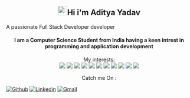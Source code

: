 <h2 align="center"><img src="https://media.giphy.com/media/hvRJCLFzcasrR4ia7z/giphy.gif" width="25px">Hi i'm Aditya Yadav </h2
<h3 align="center"> A passionate Full Stack Developer developer </h3>
<h4 align="center">
 I am a Computer Science Student from India having a keen intrest in programming and application development
</h4>

<p align="center">
My interests: <br>
  <img src="https://img.shields.io/badge/html5%20-%23E34F26.svg?&style=for-the-badge&logo=html5&logoColor=white">
  <img src="https://img.shields.io/badge/css3%20-%231572B6.svg?&style=for-the-badge&logo=css3&logoColor=white">
  <img src="https://img.shields.io/badge/javascript%20-%23323330.svg?&style=for-the-badge&logo=javascript&logoColor=%23F7DF1E">
  <img src="https://img.shields.io/badge/python%20-%2314354C.svg?&style=for-the-badge&logo=python&logoColor=white">
  <img src="https://img.shields.io/badge/node.js%20-%2343853D.svg?&style=for-the-badge&logo=node.js&logoColor=white">
  <img src="https://img.shields.io/badge/express.js%20-%23404d59.svg?&style=for-the-badge">
  <img src="https://img.shields.io/badge/react%20-%2320232a.svg?&style=for-the-badge&logo=react&logoColor=%2361DAFB">
  <img src="https://img.shields.io/badge/material%20ui%20-%230081CB.svg?&style=for-the-badge&logo=material-ui&logoColor=white">
  <img src="https://img.shields.io/badge/vuejs%20-%2335495e.svg?&style=for-the-badge&logo=vue.js&logoColor=%234FC08D">
  <img src="https://img.shields.io/badge/electron%20-%2320232e.svg?&style=for-the-badge&logo=electron&logoColor=%47848F">
  <img src = "https://img.shields.io/badge/Java-ED8B00?style=for-the-badge&logo=java&logoColor=white">


<p align="center">
Catch me On : <br>
 
[![Github](https://img.shields.io/badge/GitHub-100000?style=for-the-badge&logo=github&logoColor=white)](https://github.com/adi598)
[![Linkedin](https://img.shields.io/badge/LinkedIn-0077B5?style=for-the-badge&logo=linkedin&logoColor=white)](https://www.linkedin.com/in/aditya-yadav-7644961aa)
[![Gmail](https://img.shields.io/badge/Gmail-D14836?style=for-the-badge&logo=gmail&logoColor=white)](https://mailto:aditya.12047@gmail.com)


</p>

